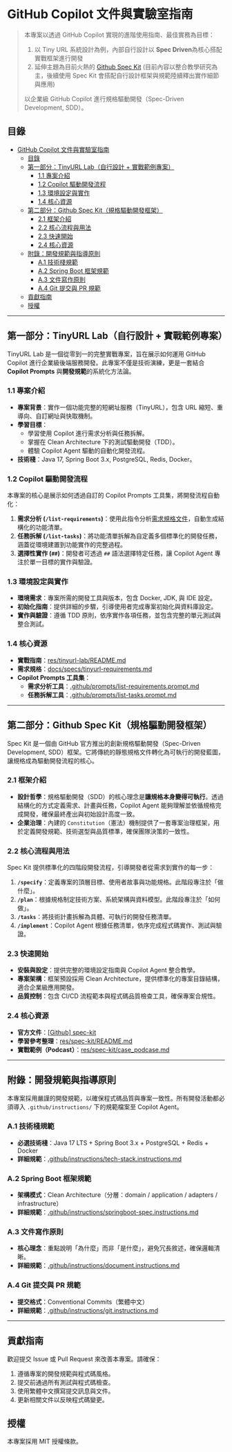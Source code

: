 # GitHub Copilot 文件與實驗室指南

> 本專案以透過 GitHub Copilot 實現的進階使用指南、最佳實務為目標：
> 1. 以 Tiny URL 系統設計為例，內部自行設計以 **Spec Driven**為核心搭配實戰框架進行開發
> 2. 延伸主題為目前火熱的 [Github Spec Kit](https://github.com/github/spec-kit)
> (目前內容以整合教學研究為主，後續使用 Spec Kit 會搭配自行設計框架與規範陸續釋出實作細節與應用)
>
>
> 以企業級 GitHub Copilot 進行規格驅動開發（Spec-Driven Development, SDD）。

## 目錄

- [GitHub Copilot 文件與實驗室指南](#github-copilot-文件與實驗室指南)
  - [目錄](#目錄)
  - [第一部分：TinyURL Lab（自行設計 + 實戰範例專案）](#第一部分tinyurl-lab自行設計--實戰範例專案)
    - [1.1 專案介紹](#11-專案介紹)
    - [1.2 Copilot 驅動開發流程](#12-copilot-驅動開發流程)
    - [1.3 環境設定與實作](#13-環境設定與實作)
    - [1.4 核心資源](#14-核心資源)
  - [第二部分：Github Spec Kit（規格驅動開發框架）](#第二部分github-spec-kit規格驅動開發框架)
    - [2.1 框架介紹](#21-框架介紹)
    - [2.2 核心流程與用法](#22-核心流程與用法)
    - [2.3 快速開始](#23-快速開始)
    - [2.4 核心資源](#24-核心資源)
  - [附錄：開發規範與指導原則](#附錄開發規範與指導原則)
    - [A.1 技術棧規範](#a1-技術棧規範)
    - [A.2 Spring Boot 框架規範](#a2-spring-boot-框架規範)
    - [A.3 文件寫作原則](#a3-文件寫作原則)
    - [A.4 Git 提交與 PR 規範](#a4-git-提交與-pr-規範)
  - [貢獻指南](#貢獻指南)
  - [授權](#授權)

---

## 第一部分：TinyURL Lab（自行設計 + 實戰範例專案）

TinyURL Lab 是一個從零到一的完整實戰專案，旨在展示如何運用 GitHub Copilot 進行企業級後端服務開發。此專案不僅是技術演練，更是一套結合 **Copilot Prompts** 與**開發規範**的系統化方法論。

### 1.1 專案介紹

- **專案背景**：實作一個功能完整的短網址服務（TinyURL），包含 URL 縮短、重導向、自訂網址與快取機制。
- **學習目標**：
  - 學習使用 Copilot 進行需求分析與任務拆解。
  - 掌握在 Clean Architecture 下的測試驅動開發（TDD）。
  - 體驗 Copilot Agent 驅動的自動化開發流程。
- **技術棧**：Java 17, Spring Boot 3.x, PostgreSQL, Redis, Docker。

### 1.2 Copilot 驅動開發流程

本專案的核心是展示如何透過自訂的 Copilot Prompts 工具集，將開發流程自動化：

1.  **需求分析 (`/list-requirements`)**：使用此指令分析[需求規格文件](docs/specs/tinyurl-requirements.md)，自動生成結構化的功能清單。
2.  **任務拆解 (`/list-tasks`)**：將功能清單拆解為自定義多個標準化的開發任務，涵蓋從環境建置到功能實作的完整過程。
3.  **選擇性實作 (`##`)**：開發者可透過 `##` 語法選擇特定任務，讓 Copilot Agent 專注於單一目標的實作與驗證。

### 1.3 環境設定與實作

- **環境需求**：專案所需的開發工具與版本，包含 Docker, JDK, 與 IDE 設定。
- **初始化指南**：提供詳細的步驟，引導使用者完成專案初始化與資料庫設定。
- **實作與驗證**：遵循 TDD 原則，依序實作各項任務，並包含完整的單元測試與整合測試。

### 1.4 核心資源

- **實戰指南**：[res/tinyurl-lab/README.md](res/tinyurl-lab/README.md)
- **需求規格**：[docs/specs/tinyurl-requirements.md](docs/specs/tinyurl-requirements.md)
- **Copilot Prompts 工具集**：
  - **需求分析工具**：[.github/prompts/list-requirements.prompt.md](.github/prompts/list-requirements.prompt.md)
  - **任務拆解工具**：[.github/prompts/list-tasks.prompt.md](.github/prompts/list-tasks.prompt.md)

---

## 第二部分：Github Spec Kit（規格驅動開發框架）

Spec Kit 是一個由 GitHub 官方推出的創新規格驅動開發（Spec-Driven Development, SDD）框架。它將傳統的靜態規格文件轉化為可執行的開發藍圖，讓規格成為驅動開發流程的核心。

### 2.1 框架介紹

- **設計哲學**：規格驅動開發（SDD）的核心理念是**讓規格本身變得可執行**。透過結構化的方式定義需求、計畫與任務，Copilot Agent 能夠理解並依循規格完成開發，確保最終產出與初始設計高度一致。
- **企業治理**：內建的 `Constitution`（憲法）機制提供了一套專案治理框架，用於定義開發規範、技術選型與品質標準，確保團隊決策的一致性。

### 2.2 核心流程與用法

Spec Kit 提供標準化的四階段開發流程，引導開發者從需求到實作的每一步：

1.  **`/specify`**：定義專案的頂層目標、使用者故事與功能規格。此階段專注於「做什麼」。
2.  **`/plan`**：根據規格制定技術方案、系統架構與資料模型。此階段專注於「如何做」。
3.  **`/tasks`**：將技術計畫拆解為具體、可執行的開發任務清單。
4.  **`/implement`**：Copilot Agent 根據任務清單，依序完成程式碼實作、測試與驗證。

### 2.3 快速開始

- **安裝與設定**：提供完整的環境設定指南與 Copilot Agent 整合教學。
- **專案架構**：框架預設採用 Clean Architecture，提供標準化的專案目錄結構，適合企業級應用開發。
- **品質控制**：包含 CI/CD 流程範本與程式碼品質檢查工具，確保專案合規性。

### 2.4 核心資源

- **官方文件**：[[Github] spec-kit](https://github.com/github/spec-kit)
- **學習參考整理**：[res/spec-kit/README.md](res/spec-kit/README.md)
- **實戰範例（Podcast）**：[res/spec-kit/case_podcase.md](res/spec-kit/case_podcase.md)

---

## 附錄：開發規範與指導原則

本專案採用嚴謹的開發規範，以確保程式碼品質與專案一致性。所有開發活動都必須導入 `.github/instructions/` 下的規範檔案至 Copilot Agent。

### A.1 技術棧規範

- **必選技術棧**：Java 17 LTS + Spring Boot 3.x + PostgreSQL + Redis + Docker
- **詳細規範**：[.github/instructions/tech-stack.instructions.md](.github/instructions/tech-stack.instructions.md)

### A.2 Spring Boot 框架規範

- **架構模式**：Clean Architecture（分層：domain / application / adapters / infrastructure）
- **詳細規範**：[.github/instructions/springboot-spec.instructions.md](.github/instructions/springboot-spec.instructions.md)

### A.3 文件寫作原則

- **核心理念**：重點說明「為什麼」而非「是什麼」，避免冗長敘述，確保邏輯清晰。
- **詳細規範**：[.github/instructions/document.instructions.md](.github/instructions/document.instructions.md)

### A.4 Git 提交與 PR 規範

- **提交格式**：Conventional Commits（繁體中文）
- **詳細規範**：[.github/instructions/git.instructions.md](.github/instructions/git.instructions.md)

---

## 貢獻指南

歡迎提交 Issue 或 Pull Request 來改善本專案。請確保：

1.  遵循專案的開發規範與程式碼風格。
2.  提交前通過所有測試與程式碼檢查。
3.  使用繁體中文撰寫提交訊息與文件。
4.  更新相關文件以反映程式碼變更。

## 授權

本專案採用 MIT 授權條款。
